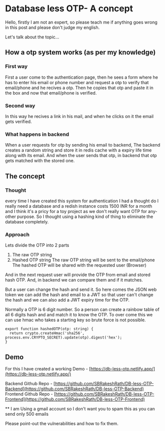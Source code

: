 # Database less OTP- A concept
Hello, firstly I am not an expert, so please teach me if anything goes wrong in this post and please don't judge my english.

Let's talk about the topic...

## How a otp system works (as per my knowledge)

### First way
First a user come to the authentication page, then he sees a form where he has to enter his email or phone number and request a otp to verify that email/phone and he recives a otp. Then he copies that otp and paste it in the box and now that email/phone is verified.
### Second way
In this way he recives a link in his mail, and when he clicks on it the email gets verified.

### What happens in backend

When a user requests for otp by sending his email to backend, The backend creates a random string and store it in redis cache with a expiry life time along with its email. And when the user sends that otp, in backend that otp gets matched with the stored one.

## The concept

### Thought
 every time I have created this system for authentication I had a thought do I really need a database and a redish instance costs 1500 INR for a month and I think it's a pricy for a toy project as we don't really want OTP for any-other purpose. So I thought using a hashing kind of thing to eliminate the database completely.
### Approach
Lets divide the OTP into 2 parts
1. The raw OTP string
2. Hashed OTP string
The raw OTP string will be sent to the email/phone
The hashed OTP will be shared with the requested user (Browser)

And in the next request user will provide the OTP from email and stored hash OTP. And, in backend we can compare them and if it matches.

But a user can change the hash and send it. So here comes the JSON web token we can add the hash and email to a JWT so that user can't change the hash and we can also add a JWT expiry time for the OTP.

Normally a OTP is 6 digit number. So a person can create a rainbow table of all 6 digits hash and and match it to know the OTP. To over come this we can use hmac who takes a starting key so brute force is not possible.

``` JS
export function hashedOTP(otp: string) {
  return crypto.createHmac('sha256', process.env.CRYPTO_SECRET).update(otp).digest('hex');
}
```

## Demo

For this I have created a working Demo - [https://db-less-otp.netlify.app/](https://db-less-otp.netlify.app/)

Backend Github Repo - [https://github.com/SBRakeshRath/DB-less-OTP-Backend](https://github.com/SBRakeshRath/DB-less-OTP-Backend)
Frontend Github Repo - [https://github.com/SBRakeshRath/DB-less-OTP-Frontend](https://github.com/SBRakeshRath/DB-less-OTP-Frontend)

** I am Using a gmail account so I don't want you to spam this as you can send only 500 emails

Please point-out the vulnerabilities and how to fix them. 